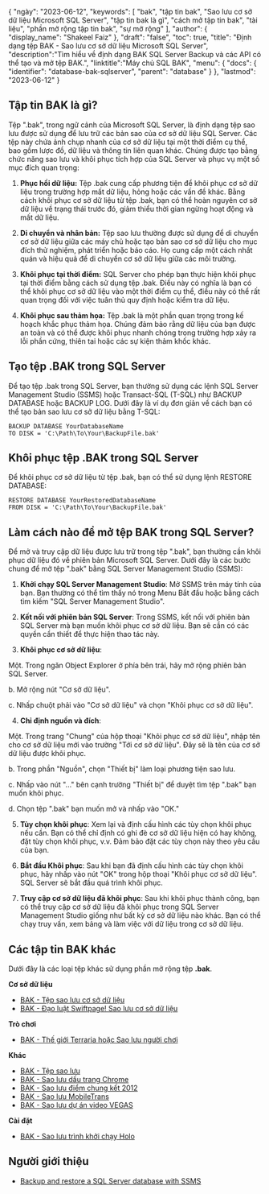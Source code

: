 {
"ngày": "2023-06-12",
  "keywords": [
"bak",
"tập tin bak",
"Sao lưu cơ sở dữ liệu Microsoft SQL Server",
"tập tin bak là gì",
"cách mở tập tin bak",
"tài liệu",
"phần mở rộng tập tin bak",
"sự mở rộng"
],
  "author": {
"display_name": "Shakeel Faiz"
},
"draft": "false",
"toc": true,
"title": "Định dạng tệp BAK - Sao lưu cơ sở dữ liệu Microsoft SQL Server",
  "description":"Tìm hiểu về định dạng BAK SQL Server Backup và các API có thể tạo và mở tệp BAK.",
"linktitle":"Máy chủ SQL BAK",
  "menu": {
    "docs": {
      "identifier": "database-bak-sqlserver",
      "parent": "database"
}
},
"lastmod": "2023-06-12"
}

## Tập tin BAK là gì?

Tệp ".bak", trong ngữ cảnh của Microsoft SQL Server, là định dạng tệp sao lưu được sử dụng để lưu trữ các bản sao của cơ sở dữ liệu SQL Server. Các tệp này chứa ảnh chụp nhanh của cơ sở dữ liệu tại một thời điểm cụ thể, bao gồm lược đồ, dữ liệu và thông tin liên quan khác. Chúng được tạo bằng chức năng sao lưu và khôi phục tích hợp của SQL Server và phục vụ một số mục đích quan trọng:

1. **Phục hồi dữ liệu:** Tệp .bak cung cấp phương tiện để khôi phục cơ sở dữ liệu trong trường hợp mất dữ liệu, hỏng hoặc các vấn đề khác. Bằng cách khôi phục cơ sở dữ liệu từ tệp .bak, bạn có thể hoàn nguyên cơ sở dữ liệu về trạng thái trước đó, giảm thiểu thời gian ngừng hoạt động và mất dữ liệu.

2. **Di chuyển và nhân bản:** Tệp sao lưu thường được sử dụng để di chuyển cơ sở dữ liệu giữa các máy chủ hoặc tạo bản sao cơ sở dữ liệu cho mục đích thử nghiệm, phát triển hoặc báo cáo. Họ cung cấp một cách nhất quán và hiệu quả để di chuyển cơ sở dữ liệu giữa các môi trường.

3. **Khôi phục tại thời điểm:** SQL Server cho phép bạn thực hiện khôi phục tại thời điểm bằng cách sử dụng tệp .bak. Điều này có nghĩa là bạn có thể khôi phục cơ sở dữ liệu vào một thời điểm cụ thể, điều này có thể rất quan trọng đối với việc tuân thủ quy định hoặc kiểm tra dữ liệu.

4. **Khôi phục sau thảm họa:** Tệp .bak là một phần quan trọng trong kế hoạch khắc phục thảm họa. Chúng đảm bảo rằng dữ liệu của bạn được an toàn và có thể được khôi phục nhanh chóng trong trường hợp xảy ra lỗi phần cứng, thiên tai hoặc các sự kiện thảm khốc khác.

## Tạo tệp .BAK trong SQL Server

Để tạo tệp .bak trong SQL Server, bạn thường sử dụng các lệnh SQL Server Management Studio (SSMS) hoặc Transact-SQL (T-SQL) như BACKUP DATABASE hoặc BACKUP LOG. Dưới đây là ví dụ đơn giản về cách bạn có thể tạo bản sao lưu cơ sở dữ liệu bằng T-SQL:

```
BACKUP DATABASE YourDatabaseName
TO DISK = 'C:\Path\To\Your\BackupFile.bak'
```

## Khôi phục tệp .BAK trong SQL Server

Để khôi phục cơ sở dữ liệu từ tệp .bak, bạn có thể sử dụng lệnh RESTORE DATABASE:

```
RESTORE DATABASE YourRestoredDatabaseName
FROM DISK = 'C:\Path\To\Your\BackupFile.bak'
```

## Làm cách nào để mở tệp BAK trong SQL Server?

Để mở và truy cập dữ liệu được lưu trữ trong tệp ".bak", bạn thường cần khôi phục dữ liệu đó về phiên bản Microsoft SQL Server. Dưới đây là các bước chung để mở tệp ".bak" bằng SQL Server Management Studio (SSMS):

1. **Khởi chạy SQL Server Management Studio**: Mở SSMS trên máy tính của bạn. Bạn thường có thể tìm thấy nó trong Menu Bắt đầu hoặc bằng cách tìm kiếm "SQL Server Management Studio".

2. **Kết nối với phiên bản SQL Server**: Trong SSMS, kết nối với phiên bản SQL Server mà bạn muốn khôi phục cơ sở dữ liệu. Bạn sẽ cần có các quyền cần thiết để thực hiện thao tác này.

3. **Khôi phục cơ sở dữ liệu**:

Một. Trong ngăn Object Explorer ở phía bên trái, hãy mở rộng phiên bản SQL Server.

b. Mở rộng nút "Cơ sở dữ liệu".

c. Nhấp chuột phải vào "Cơ sở dữ liệu" và chọn "Khôi phục cơ sở dữ liệu".

4. **Chỉ định nguồn và đích**:

Một. Trong trang "Chung" của hộp thoại "Khôi phục cơ sở dữ liệu", nhập tên cho cơ sở dữ liệu mới vào trường "Tới cơ sở dữ liệu". Đây sẽ là tên của cơ sở dữ liệu được khôi phục.

b. Trong phần "Nguồn", chọn "Thiết bị" làm loại phương tiện sao lưu.

c. Nhấp vào nút "..." bên cạnh trường "Thiết bị" để duyệt tìm tệp ".bak" bạn muốn khôi phục.

d. Chọn tệp ".bak" bạn muốn mở và nhấp vào "OK."

5. **Tùy chọn khôi phục**: Xem lại và định cấu hình các tùy chọn khôi phục nếu cần. Bạn có thể chỉ định có ghi đè cơ sở dữ liệu hiện có hay không, đặt tùy chọn khôi phục, v.v. Đảm bảo đặt các tùy chọn này theo yêu cầu của bạn.

6. **Bắt đầu Khôi phục**: Sau khi bạn đã định cấu hình các tùy chọn khôi phục, hãy nhấp vào nút "OK" trong hộp thoại "Khôi phục cơ sở dữ liệu". SQL Server sẽ bắt đầu quá trình khôi phục.

7. **Truy cập cơ sở dữ liệu đã khôi phục**: Sau khi khôi phục thành công, bạn có thể truy cập cơ sở dữ liệu đã khôi phục trong SQL Server Management Studio giống như bất kỳ cơ sở dữ liệu nào khác. Bạn có thể chạy truy vấn, xem bảng và làm việc với dữ liệu trong cơ sở dữ liệu.

## Các tập tin BAK khác

Dưới đây là các loại tệp khác sử dụng phần mở rộng tệp **.bak**.

**Cơ sở dữ liệu**
- [BAK - Tệp sao lưu cơ sở dữ liệu](/vi/database/bak/)
- [BAK - Đạo luật Swiftpage! Sao lưu cơ sở dữ liệu](/vi/database/bak-act/)

**Trò chơi**
- [BAK - Thế giới Terraria hoặc Sao lưu người chơi](/vi/game/bak-terraria/)

**Khác**
- [BAK - Tệp sao lưu](/vi/misc/bak-backup/)
- [BAK - Sao lưu dấu trang Chrome](/vi/misc/bak-chromium/)
- [BAK - Sao lưu điểm chung kết 2012](/vi/misc/bak-finale/)
- [BAK - Sao lưu MobileTrans](/vi/misc/bak-mobiletrans/)
- [BAK - Sao lưu dự án video VEGAS](/vi/misc/bak-vegas/)

**Cài đặt**
- [BAK - Sao lưu trình khởi chạy Holo](/vi/settings/bak-holo/)

## Người giới thiệu
* [Backup and restore a SQL Server database with SSMS](https://learn.microsoft.com/en-us/sql/relational-databases/backup-restore/quickstart-backup-restore-database?view=sql-server-ver16&tabs=ssms)
